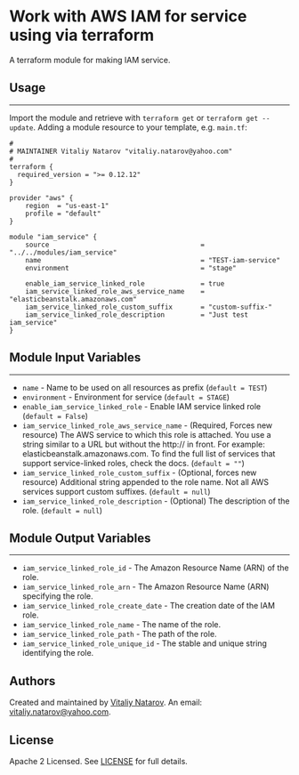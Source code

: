 # Work with AWS IAM for service using via terraform

A terraform module for making IAM service.


## Usage
----------------------
Import the module and retrieve with ```terraform get``` or ```terraform get --update```. Adding a module resource to your template, e.g. `main.tf`:

```
#
# MAINTAINER Vitaliy Natarov "vitaliy.natarov@yahoo.com"
#
terraform {
  required_version = ">= 0.12.12"
}

provider "aws" {
    region  = "us-east-1"
    profile = "default"
}

module "iam_service" {
    source                                      = "../../modules/iam_service"
    name                                        = "TEST-iam-service"
    environment                                 = "stage"

    enable_iam_service_linked_role              = true
    iam_service_linked_role_aws_service_name    = "elasticbeanstalk.amazonaws.com"
    iam_service_linked_role_custom_suffix       = "custom-suffix-"
    iam_service_linked_role_description         = "Just test iam_service"
}
```

## Module Input Variables
----------------------
- `name` - Name to be used on all resources as prefix (`default = TEST`)
- `environment` - Environment for service (`default = STAGE`)
- `enable_iam_service_linked_role` - Enable IAM service linked role (`default = False`)
- `iam_service_linked_role_aws_service_name` - (Required, Forces new resource) The AWS service to which this role is attached. You use a string similar to a URL but without the http:// in front. For example: elasticbeanstalk.amazonaws.com. To find the full list of services that support service-linked roles, check the docs. (`default = ""`)
- `iam_service_linked_role_custom_suffix` - (Optional, forces new resource) Additional string appended to the role name. Not all AWS services support custom suffixes. (`default = null`)
- `iam_service_linked_role_description` - (Optional) The description of the role. (`default = null`)

## Module Output Variables
----------------------
- `iam_service_linked_role_id` - The Amazon Resource Name (ARN) of the role.
- `iam_service_linked_role_arn` - The Amazon Resource Name (ARN) specifying the role.
- `iam_service_linked_role_create_date` - The creation date of the IAM role.
- `iam_service_linked_role_name` - The name of the role.
- `iam_service_linked_role_path` - The path of the role.
- `iam_service_linked_role_unique_id` - The stable and unique string identifying the role.


## Authors

Created and maintained by [Vitaliy Natarov](https://github.com/SebastianUA). An email: [vitaliy.natarov@yahoo.com](vitaliy.natarov@yahoo.com).

## License

Apache 2 Licensed. See [LICENSE](https://github.com/SebastianUA/terraform/blob/master/LICENSE) for full details.
